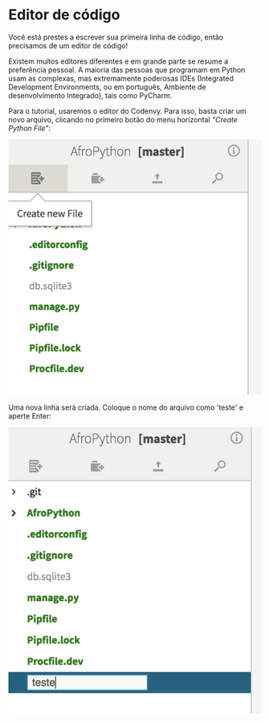 # Editor de código

Você está prestes a escrever sua primeira linha de código, então precisamos de um editor de código!

Existem muitos editores diferentes e em grande parte se resume a preferência pessoal. A maioria das pessoas que programam em Python usam as complexas, mas extremamente poderosas IDEs (Integrated Development Environments, ou em português, Ambiente de desenvolvimento Integrado), tais como PyCharm.

Para o tutorial, usaremos o editor do Codenvy. Para isso, basta criar um novo arquivo, clicando no primeiro botão do menu horizontal *"Create Python File”*:

![Criando novo arquivo](editor_de_codigo/novo_arquivo.png)

Uma nova linha será criada. Coloque o nome do arquivo como 'teste' e aperte Enter:

![Criando novo arquivo](editor_de_codigo/arquivo.png)

